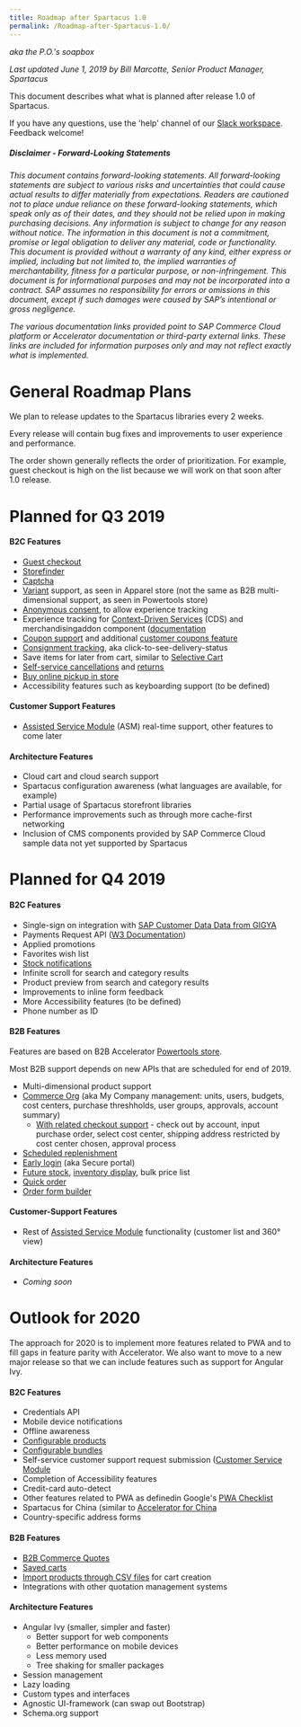 ```yaml
---
title: Roadmap after Spartacus 1.0
permalink: /Roadmap-after-Spartacus-1.0/
---
```


*aka the P.O.'s soapbox*

*Last updated June 1, 2019 by Bill Marcotte, Senior Product Manager, Spartacus*

This document describes what what is planned after release 1.0 of Spartacus.

If you have any questions, use the 'help' channel of our [Slack workspace](https://join.slack.com/t/spartacus-storefront/shared_invite/enQtNDM1OTI3OTMwNjU5LTRiNTFkMDJlZjRmYTBlY2QzZTM3YWNlYzJkYmEwZDY2MjM0MmIyYzdhYmQwZDMwZjg2YTAwOGFjNDBhZDYyNzE). Feedback welcome!





##### *Disclaimer - Forward-Looking Statements*

*This document contains forward-looking statements. All forward-looking statements are subject to various risks and uncertainties that could cause actual results to differ materially from expectations. Readers are cautioned not to place undue reliance on these forward-looking statements, which speak only as of their dates, and they should not be relied upon in making purchasing decisions. Any information is subject to change for any reason without notice. The information in this document is not a commitment, promise or legal obligation to deliver any material, code or functionality.  This document is provided without a warranty of any kind, either express or implied, including but not limited to, the implied warranties of merchantability, fitness for a particular purpose, or non-infringement. This document is for informational purposes and may not be incorporated into a contract. SAP assumes no responsibility for errors or omissions in this document, except if such damages were caused by SAP’s intentional or gross negligence.*

*The various documentation links provided point to SAP Commerce Cloud platform or Accelerator documentation or third-party external links. These links are included for information purposes only and may not reflect exactly what is implemented.*



# General Roadmap Plans

We plan to release updates to the Spartacus libraries every 2 weeks.

Every release will contain bug fixes and improvements to user experience and performance. 

The order shown generally reflects the order of prioritization. For example, guest checkout is high on the list because we will work on that soon after 1.0 release.



# Planned for Q3 2019

#### B2C Features

- [Guest checkout](https://help.sap.com/viewer/4c33bf189ab9409e84e589295c36d96e/1905/en-US/8adb50aa866910149533e8c748b730c9.html?q=guest%20checkout)
- [Storefinder](https://help.sap.com/viewer/9d346683b0084da2938be8a285c0c27a/1905/en-US/e3f3bd4c1f394147bcd2a773691dd6de.html)
- [Captcha](https://help.sap.com/viewer/4c33bf189ab9409e84e589295c36d96e/1905/en-US/8ac8663086691014ab34b77436f85412.html)
- [Variant](https://help.sap.com/viewer/d0224eca81e249cb821f2cdf45a82ace/1905/en-US/8c143a2d8669101485208999541c383b.html) support, as seen in Apparel store (not the same as B2B multi-dimensional support, as seen in Powertools store) 
- [Anonymous consent](https://help.sap.com/viewer/9d346683b0084da2938be8a285c0c27a/1905/en-US/a9f387f70d484c19971aca001dc71bc5.html), to allow experience tracking
- Experience tracking for [Context-Driven Services](https://help.sap.com/viewer/product/CONTEXT-DRIVEN_SERVICES/SHIP/en-US) (CDS) and merchandisingaddon component ([documentation](https://help.sap.com/viewer/50c996852b32456c96d3161a95544cdb/1905/en-US/0f6e285439bb4652ae4c6456285095a4.html)
- [Coupon support](https://help.sap.com/viewer/9d346683b0084da2938be8a285c0c27a/1905/en-US/02a8521eb67b4866a632a1a5e79037e3.html?q=coupons) and additional [customer coupons feature](https://help.sap.com/viewer/4c33bf189ab9409e84e589295c36d96e/1905/en-US/7f8304a85bf24db0bfc5cf3b057ae322.html)
- [Consignment tracking](https://help.sap.com/viewer/4c33bf189ab9409e84e589295c36d96e/1905/en-US/ab305c4f84b64554932b8431020a39ad.html), aka click-to-see-delivery-status
- Save items for later from cart, similar to [Selective Cart](https://help.sap.com/viewer/4c33bf189ab9409e84e589295c36d96e/1905/en-US/58837af020d346df84773bd2ea75fd69.html)
- [Self-service cancellations](https://help.sap.com/viewer/9d346683b0084da2938be8a285c0c27a/1905/en-US/22e69b8fc4884d5eb58c39b97b3322fb.html) and [returns](https://help.sap.com/viewer/9d346683b0084da2938be8a285c0c27a/1905/en-US/2b6fea0f5f61481f86af205c7c7e9b61.html)
- [Buy online pickup in store](https://help.sap.com/viewer/4c33bf189ab9409e84e589295c36d96e/1905/en-US/8ae75e2086691014a64bf7cdd7ed5fd6.html)
- Accessibility features such as keyboarding support (to be defined)

#### Customer Support Features

- [Assisted Service Module](https://help.sap.com/viewer/9d346683b0084da2938be8a285c0c27a/1905/en-US/8b571515866910148fc18b9e59d3e084.html) (ASM) real-time support, other features to come later

#### Architecture Features

- Cloud cart and cloud search support
- Spartacus configuration awareness (what languages are available, for example)
- Partial usage of Spartacus storefront libraries
- Performance improvements such as through more cache-first networking
- Inclusion of CMS components provided by SAP Commerce Cloud sample data not yet supported by Spartacus



# Planned for Q4 2019

#### B2C Features

- Single-sign on integration with [SAP Customer Data Data from GIGYA](https://developers.gigya.com/display/GD/SAP+Commerce+Cloud)
- Payments Request API ([W3 Documentation](https://www.w3.org/TR/payment-request/))
- Applied promotions
- Favorites wish list
- [Stock notifications](https://help.sap.com/viewer/4c33bf189ab9409e84e589295c36d96e/1905/en-US/2ad0f5f1bbcc47dfbba4f5cd7c6394c1.html)
- Infinite scroll for search and category results
- Product preview from search and category results
- Improvements to inline form feedback
- More Accessibility features (to be defined)
- Phone number as ID

#### B2B Features

Features are based on B2B Accelerator [Powertools store](https://help.sap.com/viewer/4c33bf189ab9409e84e589295c36d96e/1905/en-US/417df297eb39466288dd904e8acc426f.html).

Most B2B support depends on new APIs that are scheduled for end of 2019.

- Multi-dimensional product support
- [Commerce Org](https://help.sap.com/viewer/4c33bf189ab9409e84e589295c36d96e/1905/en-US/8ac27d4d86691014a47588e9126fdf21.html?q=commerce%20org%20my%20company) (aka My Company management: units, users, budgets, cost centers, purchase threshholds, user groups, approvals, account summary) 
  - [With related checkout support](https://help.sap.com/viewer/4c33bf189ab9409e84e589295c36d96e/1905/en-US/8ac2500f8669101493e69e1392b970fd.html) - check out by account, input purchase order, select cost center, shipping address restricted by cost center chosen, approval process
- [Scheduled replenishment](https://help.sap.com/viewer/9d346683b0084da2938be8a285c0c27a/1905/en-US/8c3aa31e86691014a3c085a0e9186e0c.html)
- [Early login](https://help.sap.com/viewer/4c33bf189ab9409e84e589295c36d96e/1905/en-US/8ac304ca866910148e908988466c0bd7.html)  (aka Secure portal)
- [Future stock](https://help.sap.com/viewer/4c33bf189ab9409e84e589295c36d96e/1905/en-US/8ac331e086691014bfdb96ba9faf7c86.html), [inventory display](https://help.sap.com/viewer/4c33bf189ab9409e84e589295c36d96e/1905/en-US/8ac35e1d866910148876ef95adde0c60.html), bulk price list
- [Quick order](https://help.sap.com/viewer/4c33bf189ab9409e84e589295c36d96e/1905/en-US/caf95981aa174660b3faf839a9dddbef.html)
- [Order form builder](https://help.sap.com/viewer/4c33bf189ab9409e84e589295c36d96e/1905/en-US/8ac1a3d586691014911dd58c04389cc3.html)

#### Customer-Support Features

- Rest of [Assisted Service Module](https://help.sap.com/viewer/9d346683b0084da2938be8a285c0c27a/1905/en-US/8b571515866910148fc18b9e59d3e084.html) functionality (customer list and 360° view)

#### Architecture Features

- *Coming soon*



# Outlook for 2020

The approach for 2020 is to implement more features related to PWA and to fill gaps in feature parity with Accelerator. We also want to move to a new major release so that we can include features such as support for Angular Ivy.

#### B2C Features

- Credentials API
- Mobile device notifications
- Offline awareness
- [Configurable products](https://help.sap.com/viewer/9d346683b0084da2938be8a285c0c27a/1905/en-US/478f616a46f84d668f8cd42c0259cdf0.html)
- [Configurable bundles](https://help.sap.com/viewer/9d346683b0084da2938be8a285c0c27a/1905/en-US/8b6eec0286691014a041e59dc69dc185.html)
- Self-service customer support request submission ([Customer Service Module](https://help.sap.com/viewer/9d346683b0084da2938be8a285c0c27a/1905/en-US/aa039c46e5eb4c7da752afc0e05947e5.html)
- Completion of Accessibility features
- Credit-card auto-detect
- Other features related to PWA as definedin Google's [PWA Checklist](https://developers.google.com/web/progressive-web-apps/checklist)
- Spartacus for China (similar to [Accelerator for China](https://help.sap.com/viewer/4c33bf189ab9409e84e589295c36d96e/1905/en-US/8b258c36866910148298d20518a62a16.html)
- Country-specific address forms

#### B2B Features

- [B2B Commerce Quotes](https://help.sap.com/viewer/4c33bf189ab9409e84e589295c36d96e/1905/en-US/a795b4722f6942c091ef716c66ddb37d.html)
- [Saved carts](https://help.sap.com/viewer/9d346683b0084da2938be8a285c0c27a/1905/en-US/4d094e78a5494963b2d66148167f0553.html)
- [Import products through CSV files](https://help.sap.com/viewer/4c33bf189ab9409e84e589295c36d96e/1905/en-US/1a13b9c4f0fb4367a14006f77f479c86.html) for cart creation
- Integrations with other quotation management systems

#### Architecture Features

- Angular Ivy (smaller, simpler and faster)
  - Better support for web components
  - Better performance on mobile devices
  - Less memory used
  - Tree shaking for smaller packages
- Session management
- Lazy loading
- Custom types and interfaces
- Agnostic UI-framework (can swap out Bootstrap)
- Schema.org support